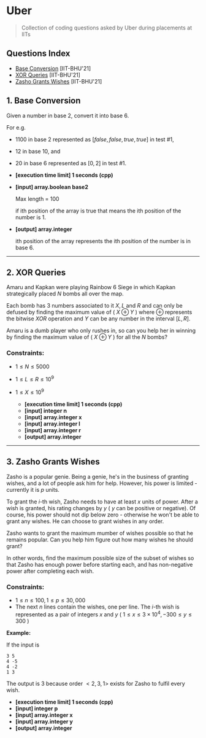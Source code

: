 # Uber
> Collection of coding questions asked by Uber during placements at IITs

## Questions Index

* [Base Conversion](#1-base-conversion) [IIT-BHU'21]
* [XOR Queries](#2-xor-queries) [IIT-BHU'21]
* [Zasho Grants Wishes](#3-zasho-grants-wishes) [IIT-BHU'21]

## 1. Base Conversion

Given a number in base $2$, convert it into base $6$.

For e.g.

* $1100$ in base $2$ represented as $[false, false, true, true]$ in test #1,
* $12$ in base $10$, and
* $20$ in base $6$ represented as $[0, 2]$ in test #1.

* **[execution time limit] 1 seconds (cpp)**
* **[input] array.boolean base2**
  
  Max length = $100$
  
  if ith position of the array is true that means the ith position of the number is $1$.
  
* **[output] array.integer**
  
  ith position of the array represents the ith position of the number is in base $6$.
  
---
## 2. XOR Queries

Amaru and Kapkan were playing Rainbow $6$ Siege in which Kapkan strategically placed $N$ bombs all over the map.

Each bomb has 3 numbers associated to it $X, L$ and $R$ and can only be defused by finding the maximum value of ( $X \oplus Y$ ) where $\oplus$ represents the bitwise $XOR$ operation and $Y$ can be any number in the interval $[L, R]$.

Amaru is a dumb player who only rushes in, so can you help her in winning by finding the maximum value of ( $X \oplus Y$ ) for all the $N$ bombs?

### Constraints:
* $1 \leq N \leq 5000$
* $1 \leq L \leq R \leq 10^9$
* $1 \leq X \leq 10^9$

  * **[execution time limit] 1 seconds (cpp)**
  * **[input] integer n**
  * **[input] array.integer x**
  * **[input] array.integer l**
  * **[input] array.integer r**
  * **[output] array.integer**

---
## 3. Zasho Grants Wishes

Zasho is a popular genie. Being a genie, he's in the business of granting wishes, and a lot of people ask him for help. However, his power is limited - currently it is $p$ units.

To grant the $i$-th wish, Zasho needs to have at least $x$ units of power. After a wish is granted, his rating changes by $y$ ( $y$ can be positive or negative). Of course, his power should not dip below zero - otherwise he won't be able to grant any wishes. He can choose to grant wishes in any order.

Zasho wants to grant the maximum mumber of wishes possible so that he remains popular. Can you help him figure out how many wishes he should grant?

In other words, find the maximum possible size of the subset of wishes so that Zasho has enough power before starting each, and has non-negative power after completing each wish.

### Constraints:

* $1 \leq n \leq 100, 1 \leq p \leq 30,000$
* The next $n$ lines contain the wishes, one per line. The $i$-th wish is represented as a pair of integers $x$ and $y$ ( $1 \leq x \leq 3\times10^4, -300 \leq y \leq 300$ )

**Example:**

If the input is

```shell
3 5
4 -5
4 -2
1 3
```

The output is $3$ because order $<2, 3, 1>$ exists for Zasho to fulfil every wish.

  * **[execution time limit] 1 seconds (cpp)**
  * **[input] integer p**
  * **[input] array.integer x**
  * **[input] array.integer y**
  * **[output] array.integer**

